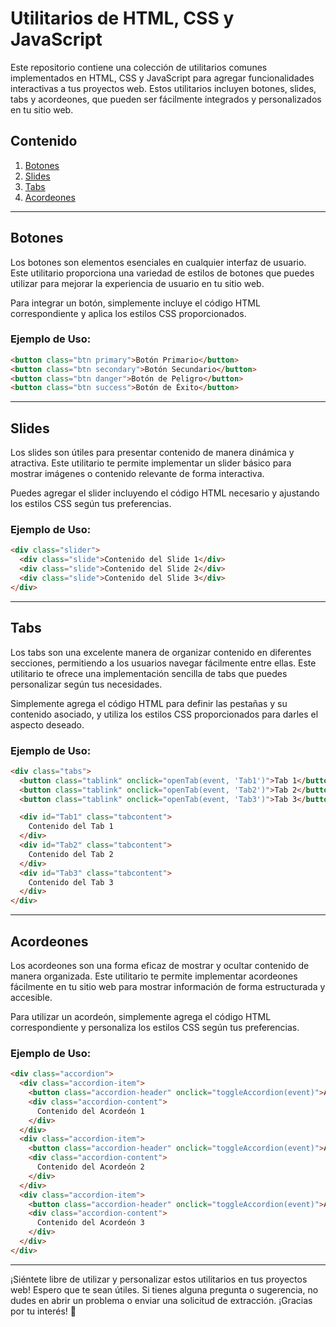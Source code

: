 # Utilitarios de HTML, CSS y JavaScript

Este repositorio contiene una colección de utilitarios comunes implementados en HTML, CSS y JavaScript para agregar funcionalidades interactivas a tus proyectos web. Estos utilitarios incluyen botones, slides, tabs y acordeones, que pueden ser fácilmente integrados y personalizados en tu sitio web.

## Contenido

1. [Botones](#botones)
2. [Slides](#slides)
3. [Tabs](#tabs)
4. [Acordeones](#acordeones)

---

## Botones

Los botones son elementos esenciales en cualquier interfaz de usuario. Este utilitario proporciona una variedad de estilos de botones que puedes utilizar para mejorar la experiencia de usuario en tu sitio web.

Para integrar un botón, simplemente incluye el código HTML correspondiente y aplica los estilos CSS proporcionados.

### Ejemplo de Uso:

```html
<button class="btn primary">Botón Primario</button>
<button class="btn secondary">Botón Secundario</button>
<button class="btn danger">Botón de Peligro</button>
<button class="btn success">Botón de Éxito</button>
```

---

## Slides

Los slides son útiles para presentar contenido de manera dinámica y atractiva. Este utilitario te permite implementar un slider básico para mostrar imágenes o contenido relevante de forma interactiva.

Puedes agregar el slider incluyendo el código HTML necesario y ajustando los estilos CSS según tus preferencias.

### Ejemplo de Uso:

```html
<div class="slider">
  <div class="slide">Contenido del Slide 1</div>
  <div class="slide">Contenido del Slide 2</div>
  <div class="slide">Contenido del Slide 3</div>
</div>
```

---

## Tabs

Los tabs son una excelente manera de organizar contenido en diferentes secciones, permitiendo a los usuarios navegar fácilmente entre ellas. Este utilitario te ofrece una implementación sencilla de tabs que puedes personalizar según tus necesidades.

Simplemente agrega el código HTML para definir las pestañas y su contenido asociado, y utiliza los estilos CSS proporcionados para darles el aspecto deseado.

### Ejemplo de Uso:

```html
<div class="tabs">
  <button class="tablink" onclick="openTab(event, 'Tab1')">Tab 1</button>
  <button class="tablink" onclick="openTab(event, 'Tab2')">Tab 2</button>
  <button class="tablink" onclick="openTab(event, 'Tab3')">Tab 3</button>

  <div id="Tab1" class="tabcontent">
    Contenido del Tab 1
  </div>
  <div id="Tab2" class="tabcontent">
    Contenido del Tab 2
  </div>
  <div id="Tab3" class="tabcontent">
    Contenido del Tab 3
  </div>
</div>
```

---

## Acordeones

Los acordeones son una forma eficaz de mostrar y ocultar contenido de manera organizada. Este utilitario te permite implementar acordeones fácilmente en tu sitio web para mostrar información de forma estructurada y accesible.

Para utilizar un acordeón, simplemente agrega el código HTML correspondiente y personaliza los estilos CSS según tus preferencias.

### Ejemplo de Uso:

```html
<div class="accordion">
  <div class="accordion-item">
    <button class="accordion-header" onclick="toggleAccordion(event)">Acordeón 1</button>
    <div class="accordion-content">
      Contenido del Acordeón 1
    </div>
  </div>
  <div class="accordion-item">
    <button class="accordion-header" onclick="toggleAccordion(event)">Acordeón 2</button>
    <div class="accordion-content">
      Contenido del Acordeón 2
    </div>
  </div>
  <div class="accordion-item">
    <button class="accordion-header" onclick="toggleAccordion(event)">Acordeón 3</button>
    <div class="accordion-content">
      Contenido del Acordeón 3
    </div>
  </div>
</div>
```

---

¡Siéntete libre de utilizar y personalizar estos utilitarios en tus proyectos web! Espero que te sean útiles. Si tienes alguna pregunta o sugerencia, no dudes en abrir un problema o enviar una solicitud de extracción. ¡Gracias por tu interés! 🚀
